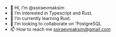 - 👋 Hi, I’m @ssiraevmaksim
- 👀 I’m interested in Typescript and Rust.
- 🌱 I’m currently learning Rust.
- 💞️ I’m looking to collaborate on 'PostgreSQL
- 📫 How to reach me ssiraevmaksim@gmail.com

<!---
ssiraevmaksim/ssiraevmaksim is a ✨ special ✨ repository because its `README.md` (this file) appears on your GitHub profile.
You can click the Preview link to take a look at your changes.
--->
